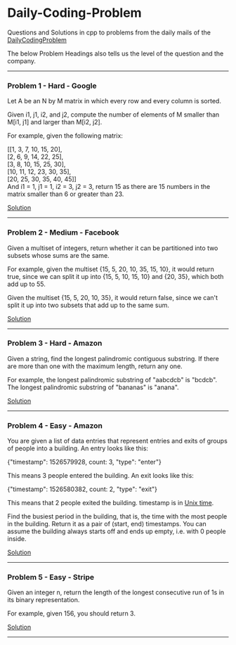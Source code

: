 # Daily-Coding-Problem

Questions and Solutions in cpp to problems from the daily mails of the [DailyCodingProblem](https://www.dailycodingproblem.com)

The below Problem Headings also tells us the level of the question and the company.

---

### Problem 1 - Hard - Google

Let A be an N by M matrix in which every row and every column is sorted.

Given i1, j1, i2, and j2, compute the number of elements of M smaller than M[i1, j1] and larger than M[i2, j2].

For example, given the following matrix:

[[1, 3, 7, 10, 15, 20],<br>
 [2, 6, 9, 14, 22, 25],<br>
 [3, 8, 10, 15, 25, 30],<br>
 [10, 11, 12, 23, 30, 35],<br>
 [20, 25, 30, 35, 40, 45]]<br>
And i1 = 1, j1 = 1, i2 = 3, j2 = 3, return 15 as there are 15 numbers in the matrix smaller than 6 or greater than 23.

[Solution](./Google/Hard/Day1.cpp)

---

### Problem 2 - Medium - Facebook

Given a multiset of integers, return whether it can be partitioned into two subsets whose sums are the same.

For example, given the multiset {15, 5, 20, 10, 35, 15, 10}, it would return true, since we can split it up into {15, 5, 10, 15, 10} and {20, 35}, which both add up to 55.

Given the multiset {15, 5, 20, 10, 35}, it would return false, since we can't split it up into two subsets that add up to the same sum.

[Solution](./Facebook/Medium/Day2.cpp)

---

### Problem 3 - Hard - Amazon

Given a string, find the longest palindromic contiguous substring. If there are more than one with the maximum length, return any one.

For example, the longest palindromic substring of "aabcdcb" is "bcdcb". The longest palindromic substring of "bananas" is "anana".

[Solution](./Amazon/Hard/Day3.cpp)

---

### Problem 4 - Easy - Amazon

You are given a list of data entries that represent entries and exits of groups of people into a building. An entry looks like this:

{"timestamp": 1526579928, count: 3, "type": "enter"}

This means 3 people entered the building. An exit looks like this:

{"timestamp": 1526580382, count: 2, "type": "exit"}

This means that 2 people exited the building. timestamp is in [Unix time](https://en.wikipedia.org/wiki/Unix_time).

Find the busiest period in the building, that is, the time with the most people in the building. Return it as a pair of (start, end) timestamps. You can assume the building always starts off and ends up empty, i.e. with 0 people inside.

[Solution](./Amazon/Easy/Day4.cpp)

---

### Problem 5 - Easy - Stripe

Given an integer n, return the length of the longest consecutive run of 1s in its binary representation.

For example, given 156, you should return 3.

[Solution](./Stripe/Easy/Day5.cpp)

---
